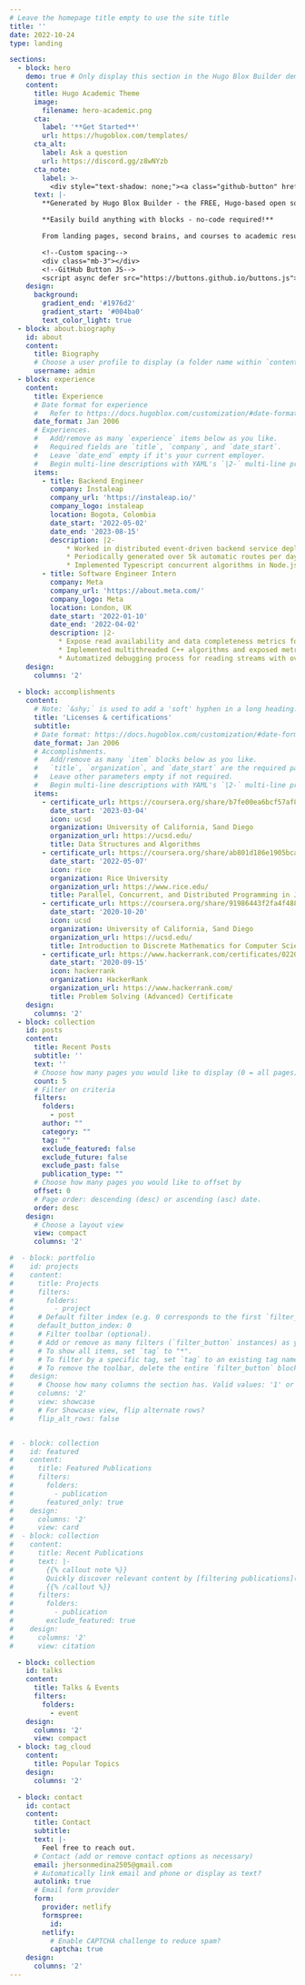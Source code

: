 ```yaml
---
# Leave the homepage title empty to use the site title
title: ''
date: 2022-10-24
type: landing

sections:
  - block: hero
    demo: true # Only display this section in the Hugo Blox Builder demo site
    content:
      title: Hugo Academic Theme
      image:
        filename: hero-academic.png
      cta:
        label: '**Get Started**'
        url: https://hugoblox.com/templates/
      cta_alt:
        label: Ask a question
        url: https://discord.gg/z8wNYzb
      cta_note:
        label: >-
          <div style="text-shadow: none;"><a class="github-button" href="https://github.com/HugoBlox/hugo-blox-builder" data-icon="octicon-star" data-size="large" data-show-count="true" aria-label="Star">Star Hugo Blox Builder</a></div><div style="text-shadow: none;"><a class="github-button" href="https://github.com/HugoBlox/theme-academic-cv" data-icon="octicon-star" data-size="large" data-show-count="true" aria-label="Star">Star the Academic template</a></div>
      text: |-
        **Generated by Hugo Blox Builder - the FREE, Hugo-based open source website builder trusted by 500,000+ sites.**

        **Easily build anything with blocks - no-code required!**

        From landing pages, second brains, and courses to academic resumés, conferences, and tech blogs.

        <!--Custom spacing-->
        <div class="mb-3"></div>
        <!--GitHub Button JS-->
        <script async defer src="https://buttons.github.io/buttons.js"></script>
    design:
      background:
        gradient_end: '#1976d2'
        gradient_start: '#004ba0'
        text_color_light: true
  - block: about.biography
    id: about
    content:
      title: Biography
      # Choose a user profile to display (a folder name within `content/authors/`)
      username: admin
  - block: experience
    content:
      title: Experience
      # Date format for experience
      #   Refer to https://docs.hugoblox.com/customization/#date-format
      date_format: Jan 2006
      # Experiences.
      #   Add/remove as many `experience` items below as you like.
      #   Required fields are `title`, `company`, and `date_start`.
      #   Leave `date_end` empty if it's your current employer.
      #   Begin multi-line descriptions with YAML's `|2-` multi-line prefix.
      items:
        - title: Backend Engineer
          company: Instaleap
          company_url: 'https://instaleap.io/'
          company_logo: instaleap
          location: Bogota, Colombia
          date_start: '2022-05-02'
          date_end: '2023-08-15'
          description: |2-
              * Worked in distributed event-driven backend service deployed in AWS.  
              * Periodically generated over 5k automatic routes per day.  
              * Implemented Typescript concurrent algorithms in Node.js. 
        - title: Software Engineer Intern
          company: Meta
          company_url: 'https://about.meta.com/'
          company_logo: Meta
          location: London, UK
          date_start: '2022-01-10'
          date_end: '2022-04-02'
          description: |2-
            * Expose read availability and data completeness metrics for large scale distributed systems. 
            * Implemented multithreaded C++ algorithms and exposed metrics using PHP and Python. 
            * Automatized debugging process for reading streams with over a million logs. 
    design:
      columns: '2'
  
  - block: accomplishments
    content:
      # Note: `&shy;` is used to add a 'soft' hyphen in a long heading.
      title: 'Licenses & certifications'
      subtitle:
      # Date format: https://docs.hugoblox.com/customization/#date-format
      date_format: Jan 2006
      # Accomplishments.
      #   Add/remove as many `item` blocks below as you like.
      #   `title`, `organization`, and `date_start` are the required parameters.
      #   Leave other parameters empty if not required.
      #   Begin multi-line descriptions with YAML's `|2-` multi-line prefix.
      items:
        - certificate_url: https://coursera.org/share/b7fe00ea6bcf57af82880d35295fc54d
          date_start: '2023-03-04'
          icon: ucsd
          organization: University of California, Sand Diego
          organization_url: https://ucsd.edu/
          title: Data Structures and Algorithms
        - certificate_url: https://coursera.org/share/ab801d186e1905bcadfaf1a68d823cab
          date_start: '2022-05-07'
          icon: rice
          organization: Rice University
          organization_url: https://www.rice.edu/
          title: Parallel, Concurrent, and Distributed Programming in Java
        - certificate_url: https://coursera.org/share/91986443f2fa4f488f9b8993c7f7adc3
          date_start: '2020-10-20'
          icon: ucsd
          organization: University of California, Sand Diego
          organization_url: https://ucsd.edu/
          title: Introduction to Discrete Mathematics for Computer Science
        - certificate_url: https://www.hackerrank.com/certificates/0220e9ea732c
          date_start: '2020-09-15'
          icon: hackerrank
          organization: HackerRank
          organization_url: https://www.hackerrank.com/
          title: Problem Solving (Advanced) Certificate
    design:
      columns: '2'
  - block: collection
    id: posts
    content:
      title: Recent Posts
      subtitle: ''
      text: ''
      # Choose how many pages you would like to display (0 = all pages)
      count: 5
      # Filter on criteria
      filters:
        folders:
          - post
        author: ""
        category: ""
        tag: ""
        exclude_featured: false
        exclude_future: false
        exclude_past: false
        publication_type: ""
      # Choose how many pages you would like to offset by
      offset: 0
      # Page order: descending (desc) or ascending (asc) date.
      order: desc
    design:
      # Choose a layout view
      view: compact
      columns: '2'

#  - block: portfolio
#    id: projects
#    content:
#      title: Projects
#      filters:
#        folders:
#          - project
#      # Default filter index (e.g. 0 corresponds to the first `filter_button` instance below).
#      default_button_index: 0
#      # Filter toolbar (optional).
#      # Add or remove as many filters (`filter_button` instances) as you like.
#      # To show all items, set `tag` to "*".
#      # To filter by a specific tag, set `tag` to an existing tag name.
#      # To remove the toolbar, delete the entire `filter_button` block.
#    design:
#      # Choose how many columns the section has. Valid values: '1' or '2'.
#      columns: '2'
#      view: showcase
#      # For Showcase view, flip alternate rows?
#      flip_alt_rows: false


#  - block: collection
#    id: featured
#    content:
#      title: Featured Publications
#      filters:
#        folders:
#          - publication
#        featured_only: true
#    design:
#      columns: '2'
#      view: card
#  - block: collection
#    content:
#      title: Recent Publications
#      text: |-
#        {{% callout note %}}
#        Quickly discover relevant content by [filtering publications](./publication/).
#        {{% /callout %}}
#      filters:
#        folders:
#          - publication
#        exclude_featured: true
#    design:
#      columns: '2'
#      view: citation

  - block: collection
    id: talks
    content:
      title: Talks & Events
      filters:
        folders:
          - event
    design:
      columns: '2'
      view: compact
  - block: tag_cloud
    content:
      title: Popular Topics
    design:
      columns: '2'

  - block: contact
    id: contact
    content:
      title: Contact
      subtitle:
      text: |-
        Feel free to reach out.
      # Contact (add or remove contact options as necessary)
      email: jhersonmedina2505@gmail.com
      # Automatically link email and phone or display as text?
      autolink: true
      # Email form provider
      form:
        provider: netlify
        formspree:
          id:
        netlify:
          # Enable CAPTCHA challenge to reduce spam?
          captcha: true
    design:
      columns: '2'
---
```

